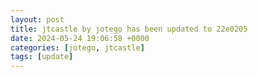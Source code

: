 ```yaml
---
layout: post
title: jtcastle by jotego has been updated to 22e0205
date: 2024-05-24 19:06:58 +0000
categories: [jotego, jtcastle]
tags: [update]
---
```


